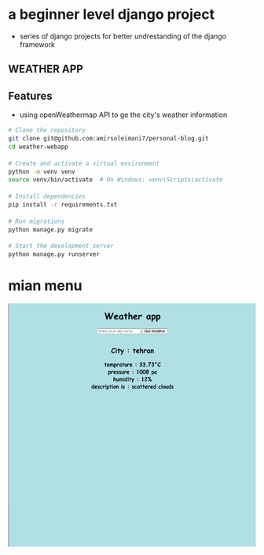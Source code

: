 # a beginner level django project
- series of django projects for better undrestanding of the django framework


## WEATHER APP

## Features
- using openWeathermap API to ge the city's weather information


```bash
# Clone the repository
git clone git@github.com:amirsoleimani7/personal-blog.git
cd weather-webapp

# Create and activate a virtual environment
python -m venv venv
source venv/bin/activate  # On Windows: venv\Scripts\activate

# Install dependencies
pip install -r requirements.txt

# Run migrations
python manage.py migrate

# Start the development server
python manage.py runserver
```

# mian menu
![screenshot](screenshots/main_page.png)
